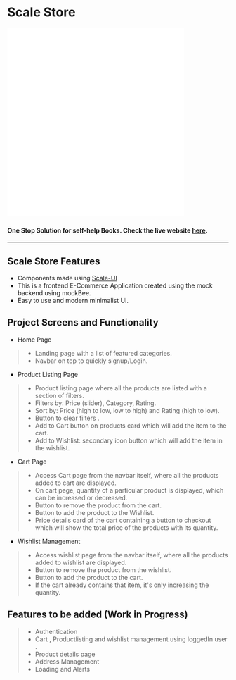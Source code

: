# Scale Store 

![Scale Store logo](/public/logo%20simple%20light.svg)
#### One Stop Solution for self-help Books. Check the live website [here](https://scale-store-ecom.netlify.app/).
<hr>

## Scale Store Features

- Components made using [Scale-UI](https://scale-ui.netlify.app/)
- This is a frontend E-Commerce Application created using the mock backend using mockBee.
- Easy to use and modern minimalist UI.

## Project Screens and Functionality
-  Home Page
> - Landing page with a list of featured categories.
> - Navbar on top to quickly signup/Login.

- Product Listing Page
> - Product listing page where all the products are listed with a section of filters.
> - Filters by: Price (slider), Category, Rating.
> - Sort by: Price (high to low, low to high) and Rating (high to low).
> - Button to clear filters .
> - Add to Cart button on products card which will add the item to the cart.
> - Add to Wishlist: secondary icon button  which will add the item in the wishlist.

- Cart Page
> - Access Cart page from the navbar itself, where all the products added to cart are displayed.
> - On cart page, quantity of a particular product is displayed, which can be increased or decreased.
> - Button to remove the product from the cart.
> - Button to add the product to the Wishlist.
> - Price details card of the cart containing a button to checkout which will show the total price of the products with its quantity.

- Wishlist Management
> - Access wishlist page from the navbar itself, where all the products added to wishlist are displayed.
> - Button to remove the product from the wishlist.
> - Button to add the product to the cart.
> - If the cart already contains that item, it's only increasing the quantity.

## Features to be added (Work in Progress)
> - Authentication 
> - Cart , Productlisting and wishlist management using loggedIn user .
> - Product details page
> - Address Management
> - Loading and Alerts
